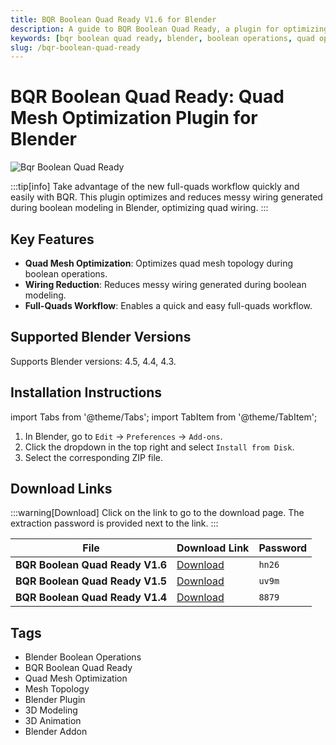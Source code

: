```yaml
---
title: BQR Boolean Quad Ready V1.6 for Blender
description: A guide to BQR Boolean Quad Ready, a plugin for optimizing quad mesh topology during boolean operations in Blender. Learn about its features, installation, and find download links for various versions.
keywords: [bqr boolean quad ready, blender, boolean operations, quad optimization, mesh topology, plugin]
slug: /bqr-boolean-quad-ready
---
```


# BQR Boolean Quad Ready: Quad Mesh Optimization Plugin for Blender

![Bqr Boolean Quad Ready](https://www.gfxcamp.com/wp-content/uploads/2025/05/Bqr-Boolean-Quad-Ready.jpg)

:::tip[info]
Take advantage of the new full-quads workflow quickly and easily with BQR. This plugin optimizes and reduces messy wiring generated during boolean modeling in Blender, optimizing quad wiring.
:::

## Key Features

- **Quad Mesh Optimization**: Optimizes quad mesh topology during boolean operations.
- **Wiring Reduction**: Reduces messy wiring generated during boolean modeling.
- **Full-Quads Workflow**: Enables a quick and easy full-quads workflow.

## Supported Blender Versions

Supports Blender versions: 4.5, 4.4, 4.3.

## Installation Instructions

import Tabs from '@theme/Tabs';
import TabItem from '@theme/TabItem';

<Tabs>
  <TabItem value="default" label="Default Installation" default>
    <ol>
      <li>In Blender, go to <code>Edit</code> → <code>Preferences</code> → <code>Add-ons</code>.</li>
      <li>Click the dropdown in the top right and select <code>Install from Disk</code>.</li>
      <li>Select the corresponding ZIP file.</li>
    </ol>
  </TabItem>
</Tabs>

## Download Links

:::warning[Download]
Click on the link to go to the download page. The extraction password is provided next to the link.
:::

| File                            | Download Link                                                              | Password |
| ------------------------------- | -------------------------------------------------------------------------- | -------- |
| **BQR Boolean Quad Ready V1.6** | [Download](https://pan.baidu.com/s/1F1-n_a556umRWqoXdHc2Bw?pwd=hn26)        | `hn26`   |
| **BQR Boolean Quad Ready V1.5** | [Download](https://pan.baidu.com/s/1e2pG7-xrijsHZgiomlTUyw?pwd=uv9m)        | `uv9m`   |
| **BQR Boolean Quad Ready V1.4** | [Download](https://pan.baidu.com/s/1ByFoB3ULDaAPZKhW4u6zmg?pwd=8879)        | `8879`   |

## Tags

- Blender Boolean Operations
- BQR Boolean Quad Ready
- Quad Mesh Optimization
- Mesh Topology
- Blender Plugin
- 3D Modeling
- 3D Animation
- Blender Addon